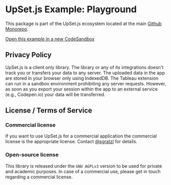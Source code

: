 # UpSet.js Example: Playground

This package is part of the UpSet.js ecosystem located at the main [Github Monorepo](https://github.com/upsetjs/upsetjs).

[Open this example in a new CodeSandbox](https://codesandbox.io/s/github/upsetjs/upsetjs/tree/main/packages/_playground)


## Privacy Policy

UpSet.js is a client only library. The library or any of its integrations doesn't track you or transfers your data to any server.
The uploaded data in the app are stored in your browser only using IndexedDB. The Tableau extension can run in a sandbox environment prohibiting any server requests.
However, as soon as you export your session within the app to an external service (e.g., Codepen.io) your data will be transferred.

## License / Terms of Service

### Commercial license

If you want to use UpSet.js for a commercial application the commercial license is the appropriate license. Contact [@sgratzl](mailto:sam@sgratzl.com) for details.

### Open-source license

This library is released under the `GNU AGPLv3` version to be used for private and academic purposes.
In case of a commercial use, please get in touch regarding a commercial license.
